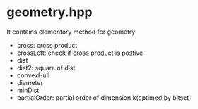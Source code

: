 # geometry.hpp

It contains elementary method for geometry

- cross: cross product
- crossLeft: check if cross product is postive
- dist
- dist2: square of dist
- convexHull
- diameter
- minDist
- partialOrder: partial order of dimension k(optimed by bitset)